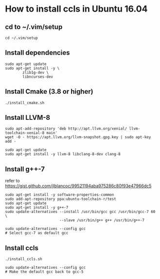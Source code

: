 # How to install ccls in Ubuntu 16.04

## cd to ~/.vim/setup

    cd ~/.vim/setup

## Install dependencies

    sudo apt-get update
    sudo apt-get install -y \
            zlib1g-dev \
            libncurses-dev

## Install Cmake (3.8 or higher)

    ./install_cmake.sh

## Install LLVM-8

    sudo apt-add-repository 'deb http://apt.llvm.org/xenial/ llvm-toolchain-xenial-8 main'
    wget -O - https://apt.llvm.org/llvm-snapshot.gpg.key | sudo apt-key add -

    sudo apt-get update
    sudo apt-get install -y llvm-8 libclang-8-dev clang-8

## Install g++-7
refer to <https://gist.github.com/jlblancoc/99521194aba975286c80f93e47966dc5>

    sudo apt-get install -y software-properties-common
    sudo add-apt-repository ppa:ubuntu-toolchain-r/test
    sudo apt-get update
    sudo apt-get install -y g++-7
    sudo update-alternatives --install /usr/bin/gcc gcc /usr/bin/gcc-7 60 \
                             --slave /usr/bin/g++ g++ /usr/bin/g++-7

    sudo update-alternatives --config gcc
    # Select gcc-7 as default gcc

## Install ccls

    ./install_ccls.sh

    sudo update-alternatives --config gcc
    # Make the default gcc back to gcc-5
